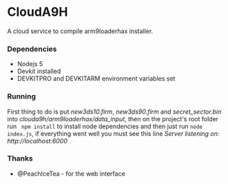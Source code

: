 CloudA9H
========

A cloud service to compile arm9loaderhax installer.

### Dependencies

* Nodejs 5
* Devkit installed
* DEVKITPRO and DEVKITARM environment variables set

### Running

First thing to do is put *new3ds10.firm*, *new3ds90.firm* and *secret_sector.bin* into *clouda9h/arm9loaderhax/data_input*, then
on the project's root folder run ``` npm install``` to install node dependencies and then just run ``` node index.js ```,
if everything went well you must see this line *Server listening on: http://localhost:6000*

### Thanks

* @PeachIceTea - for the web interface
